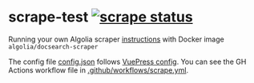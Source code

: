 # scrape-test [![scrape status](https://github.com/bahmutov/scrape-test/workflows/scrape/badge.svg?branch=master)](https://github.com/bahmutov/scrape-test/actions)

Running your own Algolia scraper [instructions](https://docsearch.algolia.com/docs/run-your-own/) with Docker image `algolia/docsearch-scraper`

The config file [config.json](config.json) follows [VuePress config](https://github.com/algolia/docsearch-configs/blob/master/configs/vuepress.json). You can see the GH Actions workflow file in [.github/workflows/scrape.yml](.github/workflows/scrape.yml).

